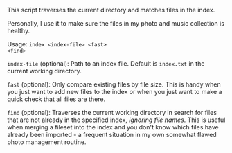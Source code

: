 This script traverses the current directory and matches files in the index.

Personally, I use it to make sure the files in my photo and music collection is healthy.

Usage:
 <code>index &lt;index-file&gt; &lt;fast&gt; &lt;find&gt;</code>

<code>index-file</code> (optional): 
Path to an index file. Default is <code>index.txt</code> in the current working directory.

<code>fast</code> (optional): 
Only compare existing files by file size. This is handy when you just want to add 
new files to the index or when you just want to make a quick check that all
files are there.

<code>find</code> (optional): 
Traverses the current working directory in search for files that are not already in the
specified index, *ignoring file names*. This is useful when merging a fileset
into the index and you don't know which files have already been imported - a frequent 
situation in my own somewhat flawed photo management routine.

